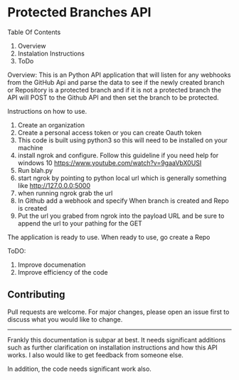 # Protected Branches API

Table Of Contents
1. Overview
2. Instalation Instructions
3. ToDo


Overview:
This is an Python API application that will listen for any webhooks from the GitHub Api and parse the data to see if the newly created branch or Repository is a protected branch and if it is not a protected branch the API will POST to the Github API and then set the branch to be protected.  

Instructions on how to use.   

1. Create an organization
2. Create a personal access token or you can create Oauth token
3. This code is built using python3 so this will need to be installed on your machine
4. install ngrok and configure. Follow this guideline if you need help for windows 10 https://www.youtube.com/watch?v=9gaaVbX0USI
5. Run blah.py
6. start ngrok by pointing to python local url which is generally something like http://127.0.0.0:5000
7. when running ngrok grab the url
8. In Github add a webhook and specify When branch is created and Repo is created
9. Put the url you grabed from ngrok into the payload URL and be sure to append the url to your pathing for the GET

The application is ready to use.  When ready to use, go create a Repo 


ToDO:
1.  Improve documenation
2.  Improve efficiency of the code


## Contributing
Pull requests are welcome. For major changes, please open an issue first to discuss what you would like to change.


_________

Frankly this documentation is subpar at best.  It needs significant additions such as further clarification on installation instructions and how this API works.  I also would like to get feedback from someone else.  

In addition, the code needs significant work also.  
